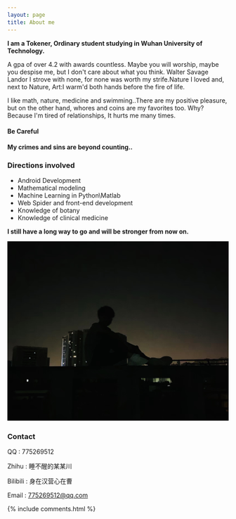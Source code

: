 ```yaml
---
layout: page
title: About me 
---
```


<link rel="stylesheet" href="../css/buttons.css">

<strong>I am a Tokener, Ordinary student studying in Wuhan University of Technology.</strong>

<p>

A gpa of over 4.2 with awards countless. Maybe you will worship, maybe you despise me, but I don't care about what you think. 
Walter Savage Landor I strove with none, for none was worth my strife.Nature I loved and, next to Nature, Art:I warm'd both hands before the fire of life.

<p>

I like math, nature, medicine and swimming..There are my positive pleasure, but on the other hand, whores and coins are my favorites too. Why? Because I'm tired of relationships, It hurts me many times.

<p>

<h4> Be Careful </h4>

<p>

<strong>		My crimes and sins are beyond counting..</strong>

<p>

<h3> Directions involved </h3>  
<p>

<ul>
<li>Android Development</li>
<li>Mathematical modeling</li>
<li>Machine Learning in Python\Matlab</li>
<li>Web Spider and front-end development</li>
<li>Knowledge of botany</li>
<li>Knowledge of clinical medicine</li>
</ul>

<p>
 
<strong>I still have a long way to go and will be stronger from now on.</strong>

<p>

<div><img src="/images/me.png" />


<h3> Contact </h3>

<p>

QQ : 775269512

<p>

Zhihu : 睡不醒的某某川

<p>

Bilibili : 身在汉营心在曹

<p>

Email : 775269512@qq.com

<p>


{% include comments.html %}

